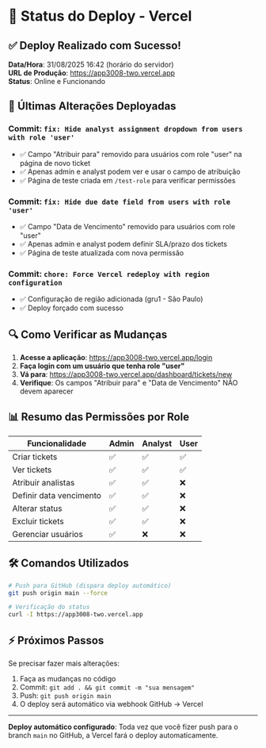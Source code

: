 # 🚀 Status do Deploy - Vercel

## ✅ Deploy Realizado com Sucesso!

**Data/Hora**: 31/08/2025 16:42 (horário do servidor)  
**URL de Produção**: https://app3008-two.vercel.app  
**Status**: Online e Funcionando

## 📝 Últimas Alterações Deployadas

### Commit: `fix: Hide analyst assignment dropdown from users with role 'user'`
- ✅ Campo "Atribuir para" removido para usuários com role "user" na página de novo ticket
- ✅ Apenas admin e analyst podem ver e usar o campo de atribuição
- ✅ Página de teste criada em `/test-role` para verificar permissões

### Commit: `fix: Hide due date field from users with role 'user'`
- ✅ Campo "Data de Vencimento" removido para usuários com role "user" 
- ✅ Apenas admin e analyst podem definir SLA/prazo dos tickets
- ✅ Página de teste atualizada com nova permissão

### Commit: `chore: Force Vercel redeploy with region configuration`
- ✅ Configuração de região adicionada (gru1 - São Paulo)
- ✅ Deploy forçado com sucesso

## 🔍 Como Verificar as Mudanças

1. **Acesse a aplicação**: https://app3008-two.vercel.app/login
2. **Faça login com um usuário que tenha role "user"**
3. **Vá para**: https://app3008-two.vercel.app/dashboard/tickets/new
4. **Verifique**: Os campos "Atribuir para" e "Data de Vencimento" NÃO devem aparecer

## 📊 Resumo das Permissões por Role

| Funcionalidade | Admin | Analyst | User |
|---------------|-------|---------|------|
| Criar tickets | ✅ | ✅ | ✅ |
| Ver tickets | ✅ | ✅ | ✅ |
| Atribuir analistas | ✅ | ✅ | ❌ |
| Definir data vencimento | ✅ | ✅ | ❌ |
| Alterar status | ✅ | ✅ | ❌ |
| Excluir tickets | ✅ | ✅ | ❌ |
| Gerenciar usuários | ✅ | ❌ | ❌ |

## 🛠️ Comandos Utilizados

```bash
# Push para GitHub (dispara deploy automático)
git push origin main --force

# Verificação do status
curl -I https://app3008-two.vercel.app
```

## ⚡ Próximos Passos

Se precisar fazer mais alterações:
1. Faça as mudanças no código
2. Commit: `git add . && git commit -m "sua mensagem"`
3. Push: `git push origin main`
4. O deploy será automático via webhook GitHub → Vercel

---

**Deploy automático configurado**: Toda vez que você fizer push para o branch `main` no GitHub, a Vercel fará o deploy automaticamente.
